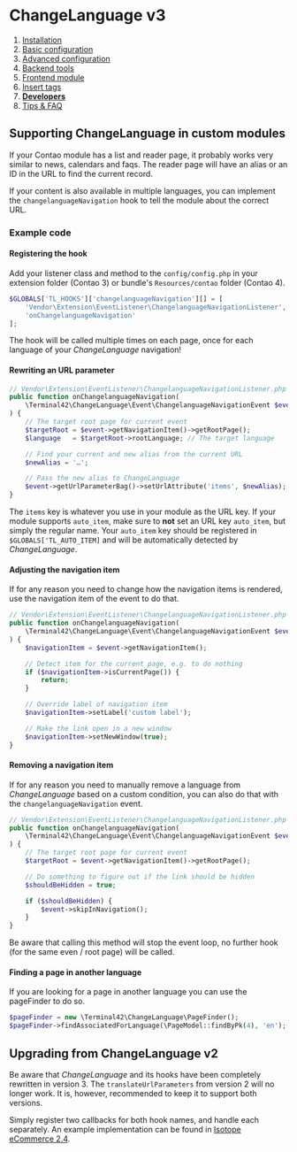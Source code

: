 # ChangeLanguage v3

1. [Installation](01-installation.md)
2. [Basic configuration](02-basics.md)
3. [Advanced configuration](03-advanced.md)
4. [Backend tools](04-backend.md)
5. [Frontend module](05-frontend-module.md)
6. [Insert tags](06-inserttags.md)
7. [**Developers**](07-developers.md)
8. [Tips & FAQ](08-tips-faq.md)


## Supporting ChangeLanguage in custom modules

If your Contao module has a list and reader page, it probably works
very similar to news, calendars and faqs. The reader page will have an
alias or an ID in the URL to find the current record.

If your content is also available in multiple languages, you can implement
the `changelanguageNavigation` hook to tell the module about the correct URL.


### Example code

#### Registering the hook

Add your listener class and method to the `config/config.php` in your
extension folder (Contao 3) or bundle's `Resources/contao` folder (Contao 4).

```php
$GLOBALS['TL_HOOKS']['changelanguageNavigation'][] = [
    'Vendor\Extension\EventListener\ChangelanguageNavigationListener',
    'onChangelanguageNavigation'
];
```

The hook will be called multiple times on each page, once for each
language of your *ChangeLanguage* navigation!


#### Rewriting an URL parameter

```php
// Vendor\Extension\EventListener\ChangelanguageNavigationListener.php
public function onChangelanguageNavigation(
    \Terminal42\ChangeLanguage\Event\ChangelanguageNavigationEvent $event
) {
    // The target root page for current event
    $targetRoot = $event->getNavigationItem()->getRootPage();
    $language   = $targetRoot->rootLanguage; // The target language

    // Find your current and new alias from the current URL
    $newAlias = '…';

    // Pass the new alias to ChangeLanguage
    $event->getUrlParameterBag()->setUrlAttribute('items', $newAlias);
}
```

The `items` key is whatever you use in your module as the URL key.
If your module supports `auto_item`, make sure to **not** set an URL
key `auto_item`, but simply the regular name. Your `auto_item` key should
be registered in `$GLOBALS['TL_AUTO_ITEM]` and will be automatically
detected by *ChangeLanguage*.


#### Adjusting the navigation item

If for any reason you need to change how the navigation items is
rendered, use the navigation item of the event to do that.

```php
// Vendor\Extension\EventListener\ChangelanguageNavigationListener.php
public function onChangelanguageNavigation(
    \Terminal42\ChangeLanguage\Event\ChangelanguageNavigationEvent $event
) {
    $navigationItem = $event->getNavigationItem();

    // Detect item for the current page, e.g. to do nothing
    if ($navigationItem->isCurrentPage()) {
        return;
    }

    // Override label of navigation item
    $navigationItem->setLabel('custom label');

    // Make the link open in a new window
    $navigationItem->setNewWindow(true);
}
```


#### Removing a navigation item

If for any reason you need to manually remove a language from
*ChangeLanguage* based on a custom condition, you can also do that with
the `changelanguageNavigation` event.

```php
// Vendor\Extension\EventListener\ChangelanguageNavigationListener.php
public function onChangelanguageNavigation(
    \Terminal42\ChangeLanguage\Event\ChangelanguageNavigationEvent $event
) {
    // The target root page for current event
    $targetRoot = $event->getNavigationItem()->getRootPage();

    // Do something to figure out if the link should be hidden
    $shouldBeHidden = true;

    if ($shouldBeHidden) {
        $event->skipInNavigation();
    }
}
```

Be aware that calling this method will stop the event loop, no further
hook (for the same even / root page) will be called.


#### Finding a page in another language
If you are looking for a page in another language you can use the pageFinder to do so.

```php
$pageFinder = new \Terminal42\ChangeLanguage\PageFinder();
$pageFinder->findAssociatedForLanguage(\PageModel::findByPk(4), 'en');
```

## Upgrading from ChangeLanguage v2

Be aware that *ChangeLanguage* and its hooks have been completely rewritten
in version 3. The `translateUrlParameters` from version 2 will no longer
work. It is, however, recommended to keep it to support both versions.

Simply register two callbacks for both hook names, and handle each
separately. An example implementation can be found in [Isotope eCommerce 2.4][1].



[1]: https://github.com/isotope/core/blob/4983245961ad6cacebe272bc9995bfb5e5c43d10/system/modules/isotope/library/Isotope/EventListener/ChangeLanguageListener.php
